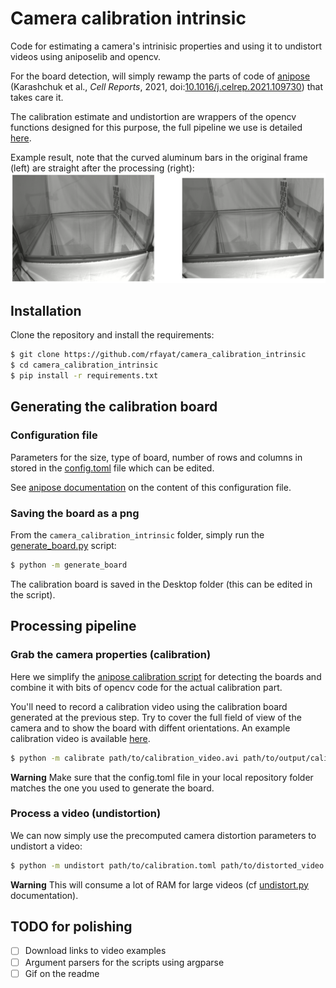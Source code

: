 # Camera calibration intrinsic
Code for estimating a camera's intrinisic properties and using it to undistort videos using aniposelib and opencv.

For the board detection, will simply rewamp the parts of code of [anipose](https://anipose.readthedocs.io) (Karashchuk et al., *Cell Reports*, 2021, doi:[10.1016/j.celrep.2021.109730](https://doi.org/10.1016/j.celrep.2021.109730)) that takes care it.

The calibration estimate and undistortion are wrappers of the opencv functions designed for this purpose, the full pipeline we use is detailed [here](https://docs.opencv.org/4.x/dc/dbb/tutorial_py_calibration.html).

Example result, note that the curved aluminum bars in the original frame (left) are straight after the processing (right):
![before_after](example_calibration.png)


## Installation

Clone the repository and install the requirements:

```bash
$ git clone https://github.com/rfayat/camera_calibration_intrinsic
$ cd camera_calibration_intrinsic
$ pip install -r requirements.txt
```

## Generating the calibration board

### Configuration file
Parameters for the size, type of board, number of rows and columns in stored in the [config.toml](./config.toml) file which can be edited.

See [anipose documentation](https://anipose.readthedocs.io/en/latest/params.html#parameters-for-calibration) on the content of this configuration file. 

### Saving the board as a png

From the `camera_calibration_intrinsic` folder, simply run the [generate_board.py](./generate_board.py) script:

```bash
$ python -m generate_board
```

The calibration board is saved in the Desktop folder (this can be edited in the script).

## Processing pipeline
### Grab the camera properties (calibration)
Here we simplify the [anipose calibration script](https://github.com/lambdaloop/anipose/blob/dbebebba1e438f563f373245c2e546ece118fc65/anipose/calibrate.py) for detecting the boards and combine it with bits of opencv code for the actual calibration part.


You'll need to record a calibration video using the calibration board generated at the previous step. Try to cover the full field of view of the camera and to show the board with diffent orientations. An example calibration video is available [here](https://drive.google.com/file/d/1GYCKgIv4uGF9z4vxeVpEbppbzZ-rK6Z1/view).

```bash
$ python -m calibrate path/to/calibration_video.avi path/to/output/calibration.toml
```

**Warning** Make sure that the config.toml file in your local repository folder matches the one you used to generate the board.
### Process a video (undistortion)
We can now simply use the precomputed camera distortion parameters to undistort a video: 

```bash
$ python -m undistort path/to/calibration.toml path/to/distorted_video.avi path/to/output.avi
```
**Warning** This will consume a lot of RAM for large videos (cf [undistort.py](./undistort.py) documentation).
## TODO for polishing
- [ ] Download links to video examples
- [ ] Argument parsers for the scripts using argparse
- [ ] Gif on the readme